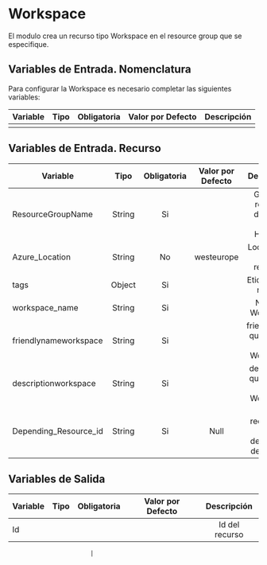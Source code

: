 # Workspace
El modulo crea un recurso tipo Workspace en el resource group  que se especifique.

## Variables de Entrada. Nomenclatura
Para configurar la Workspace es necesario completar las siguientes variables:

|Variable           |Tipo   |Obligatoria    |Valor por Defecto  |Descripción                                                    |
|-------------------|:-----:|:-------------:|:-----------------:|:-------------------------------------------------------------:|
                                  |

## Variables de Entrada. Recurso

|Variable                       |Tipo   |Obligatoria    |Valor por Defecto  |Descripción                                                    |
|----------------------         |:-----:|:-------------:|:-----------------:|:-------------------------------------------------------------:|
|ResourceGroupName              |String |Si             |                   |Grupo de recursos donde se crea el Hostpool                    |
|Azure_Location                 |String |No             |westeurope         |Localización de los recursos.                                  |
|tags                           |Object |Si             |                   |Etiquetas del recurso                                          |
|workspace_name		        |String |Si             |                   |Name of Workspace                                              |    
|friendlynameworkspace          |String |Si             |                   |friendlyname que se dara al Workspace                          |
|descriptionworkspace           |String |Si             |                   |descripción que se dara al Workspace                           |
|Depending_Resource_id          |String |Si             |Null               |Id del recurso del que depende el despliegue                   |



## Variables de Salida

|Variable              |Tipo   |Obligatoria    |Valor por Defecto  |Descripción                                                    |
|----------------------|:-----:|:-------------:|:-----------------:|:-------------------------------------------------------------:|
|Id                    |       |               |                   |Id del recurso                                                 |
                          
                           |


